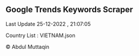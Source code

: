 

## Google Trends Keywords Scraper 
 
Last Update 25-12-2022 , 21:07:05

Country List :
VIETNAM.json



© Abdul Muttaqin 
